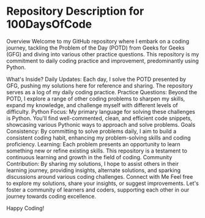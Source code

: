 # Repository Description for 100DaysOfCode
Overview
Welcome to my GitHub repository where I embark on a coding journey, tackling the Problem of the Day (POTD) from Geeks for Geeks (GFG) and diving into various other practice questions. This repository is my commitment to daily coding practice and improvement, predominantly using Python.

What's Inside?
Daily Updates: Each day, I solve the POTD presented by GFG, pushing my solutions here for reference and sharing. The repository serves as a log of my daily coding practice.
Practice Questions: Beyond the POTD, I explore a range of other coding problems to sharpen my skills, expand my knowledge, and challenge myself with different levels of difficulty.
Python Focus: My primary language for solving these challenges is Python. You'll find well-commented, clean, and efficient code snippets, showcasing various Pythonic ways to approach and solve problems.
Goals
Consistency: By committing to solve problems daily, I aim to build a consistent coding habit, enhancing my problem-solving skills and coding proficiency.
Learning: Each problem presents an opportunity to learn something new or refine existing skills. This repository is a testament to continuous learning and growth in the field of coding.
Community Contribution: By sharing my solutions, I hope to assist others in their learning journey, providing insights, alternate solutions, and sparking discussions around various coding challenges.
Connect with Me
Feel free to explore my solutions, share your insights, or suggest improvements. Let's foster a community of learners and coders, supporting each other in our journey towards coding excellence.

Happy Coding!
